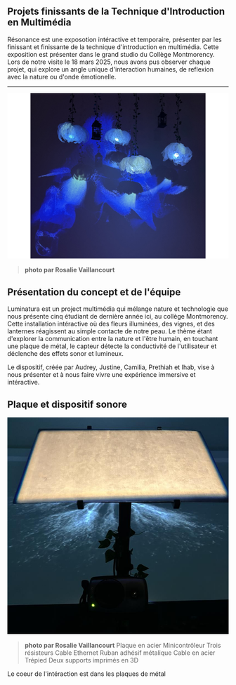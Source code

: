 ## Projets finissants de la Technique d'Introduction en Multimédia ##

Résonance est une exposotion intéractive et temporaire, présenter par les finissant et finissante de la technique d'introduction en multimédia. Cette exposition est présenter dans le grand studio du Collège Montmorency. Lors de notre visite le 18 mars 2025, nous avons pus observer chaque projet, qui explore un angle unique d'interaction humaines, de reflexion avec la nature ou d'onde émotionelle. 
___

![photo](media/presentation_projet.jpg)

>**photo par Rosalie Vaillancourt**

## Présentation du concept et de l'équipe ##

Luminatura est un project multimédia qui mélange nature et technologie que nous présente cinq étudiant de dernière année ici, au collège Montmorency. Cette installation intéractive où des fleurs illuminées, des vignes, et des lanternes réagissent au simple contacte de notre peau. Le thème étant d'explorer la communication entre la nature et l'être humain, en touchant une plaque de métal, le capteur détecte la conductivité de l'utilisateur et déclenche des effets sonor et lumineux. 

Le dispositif, créée par Audrey, Justine, Camilia, Prethiah et Ihab, vise à nous présenter et à nous faire vivre une expérience immersive et intéractive.

## Plaque et dispositif sonore ##

![photo](media/plaque.jpg.jpg)

>**photo par Rosalie Vaillancourt**
>Plaque en acier
>Minicontrôleur
>Trois résisteurs
>Cable Ethernet
>Ruban adhésif métalique
>Cable en acier
>Trépied
>Deux supports imprimés en 3D

Le coeur de l'intéraction est dans les plaques de métal
